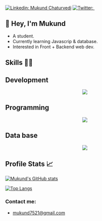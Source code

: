

[![Linkedin: Mukund Chaturvedi](https://img.shields.io/badge/-mukund%20chaturvedi-blue?style=flat-square&logo=Linkedin&logoColor=white&link=https:https://www.linkedin.com/in/mukund-chaturvedi-0276a024b/)](https://www.linkedin.com/in/mukund-chaturvedi-0276a024b/)
[![Twitter: ](https://img.shields.io/twitter/follow/mukund_?style=social)](https://twitter.com/First4Nation?t=RQ8OAQvis25-xiD_g7syRg&s=09)


## 👋 Hey, I'm Mukund
   - A student.
   - Currently learning Javascrip & database.
   - Interested in Front + Backend web dev.


## Skills 👨‍💻

## Development  

<p align="center">
  <a href="https://skillicons.dev">
    <img src="https://skillicons.dev/icons?i=js,html,css,react,mysql" />
  </a>
</p>


## Programming 
<p align="center">
  <a href="https://skillicons.dev">
    <img src="https://skillicons.dev/icons?i=c,python" />
  </a>
</p>


## Data base 
<p align="center">
  <a href="https://skillicons.dev">
    <img src="https://skillicons.dev/icons?i=mysql,mongodb" />
  </a>
</p>


## Profile Stats 📈

[![Mukund's GitHub stats](https://github-readme-stats.vercel.app/api?username=mukund2988&show_icons=true)](https://github.com/mukund2988/github-readme-stats)

[![Top Langs](https://github-readme-stats.vercel.app/api/top-langs/?username=mukund&layout=compact)](https://github.com/mukund2988)


### Contact me:
   - mukund7521@gmail.com
